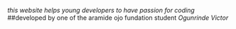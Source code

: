 

 *this website helps young developers to have passion for coding*
##developed by one of the aramide ojo fundation student *Ogunrinde Victor*
